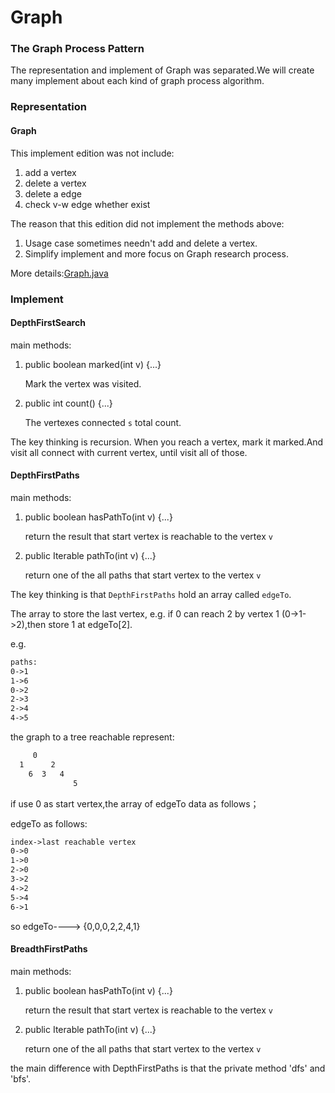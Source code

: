 # Graph

### The Graph Process Pattern
The representation and implement of Graph was separated.We will create many implement
about each kind of graph process algorithm.

### Representation

#### Graph
This implement edition was not include:

1. add a vertex
2. delete a vertex
3. delete a edge
4. check v-w edge whether exist

The reason that this edition did not implement the methods above:

1. Usage case sometimes needn't add and delete a vertex.
2. Simplify implement and more focus on Graph research process.

More details:[Graph.java](Graph.java)

### Implement

#### DepthFirstSearch
main methods:
1. public boolean marked(int v) {...}

    Mark the vertex was visited.
    
2. public int count() {...}

    The vertexes connected `s` total count.

The key thinking is recursion. When you reach a vertex, mark it marked.And visit all connect with current vertex,
until visit all of those.

#### DepthFirstPaths
main methods:
1. public boolean hasPathTo(int v) {...}

    return the result that start vertex is reachable to the vertex `v`
    
2. public Iterable<Integer> pathTo(int v) {...}

    return one of the all paths that start vertex to the vertex `v`
    
The key thinking is that `DepthFirstPaths` hold an array called `edgeTo`.

The array to store the last vertex, e.g. if 0 can reach 2 by vertex 1 (0->1->2),then store 1 at edgeTo[2].

e.g.
```html
paths:
0->1
1->6
0->2
2->3
2->4
4->5
```


the graph to a tree reachable represent:
```html
     0
  1      2
    6  3   4
              5
```

if use 0 as start vertex,the array of edgeTo data as follows；

edgeTo as follows:
```html
index->last reachable vertex
0->0
1->0
2->0
3->2
4->2
5->4
6->1
```
so edgeTo----> {0,0,0,2,2,4,1}

#### BreadthFirstPaths
main methods:
1. public boolean hasPathTo(int v) {...}

    return the result that start vertex is reachable to the vertex `v`

2. public Iterable<Integer> pathTo(int v) {...}

    return one of the all paths that start vertex to the vertex `v`

the main difference with DepthFirstPaths is that the private method 'dfs' and 'bfs'.
